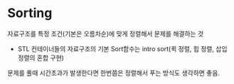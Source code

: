 # Sorting
자료구조를 특정 조건(기본은 오름차순)에 맞게 정렬해서 문제를 해결하는 것

- STL 컨테이너들의 자료구조의 기본 Sort함수는 intro sort(퀵 정렬, 힙 정렬, 삽입 정렬의 혼합 구현)

문제를 풀때 시간초과가 발생한다면 한번쯤은 정렬해서 푸는 방식도 생각하면 좋음.
  